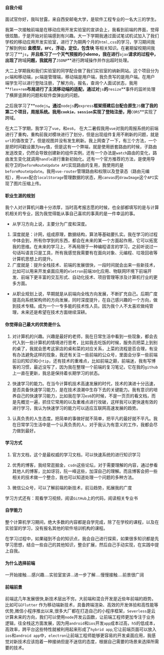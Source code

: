 #### 自我介绍

面试官你好，我叫甘露，来自西安邮电大学，是软件工程专业的一名大三的学生。

我第一次接触前端是在移动应用开发实验室的宣讲会上，我看到前端的界面，觉得很炫酷，于是开始对前端感到有兴趣。大一下学期我通过面试笔试机试加入了我们学校的移动应用开发实验室，进行了为期两个月的`html,css`的学习，学习期间我了解到例如 **盒模型，`BFC`，浮动，定位，包含块** 等相关知识。在暑期留校期间我学习了**`js`**，并且练习了一个天气预报的小demo，我在进行**`ajax`**请求的过程中，出现了**跨域**问题，我就用了**`JSONP`**进行跨域操作并作出超时处理。

大二上学期我和我们实验室的同学配合做了我们实验室的纳新网站。这个项目分为`pc`端和移动端，`pc`端是管理端，移动端是用户端，我负责写的是用户端。在用户端学生可以进行登陆注册，了解方向，报名，查询个人面试状态，我用**`flex+rem`**布局进行了主流移动端的适配，通过对**`js`**的**`resize`**事件的监听处理了横屏竖屏的问题和软件盘弹出的问题。

之后我学习了**`nodejs`**。通过**`nodejs`**的**`express`**框架搭建后台配合原生**`JS`**做了我的第二个项目，周报系统。我用`cookie，session`实现了登陆注册，用**`CORS`**实现了跨域。

在大二下学期，我学习了`vue`，和`es6`， 在大二暑假我用`vue`对我的周报系统的前端进行了重构，重构前我对模块进行了划分，但是出现组件复用不刷新的问题，就是`url`的值改变了，但是视图并没有发生刷新。我上网查了一下，有三个方法，一个是把时间戳设置为`key`值，但是这有一个弊端，就是使用嵌套路由的时候，子路由发送改变，仍然会导致创建新的组件实例，还有一个办法是`watch`路由的变化，路由发生变化就调用`handle`进行重新初始化。还有一个官方推荐的方法，是使用导航守卫的`beforeRouteUpdate API`实现路由的复用，我使用的是`beforeRouteUpdate`。我用`vue-router`管理路由和权限以及登录态（路由元编程），用`vuex`配合`localStorage`管理数据的状态，用`canvas`的`drawImage`这个`API`实现了图片压缩上传。

#### 职业生涯的规划

我个人对计算机兴趣十分浓厚，当时高考报志愿的时候，也全部都填写的是与计算机相关的专业，因为我觉得能从事自己喜欢的事真的是一件幸运的事。

- 从学习方向上说，主要分为广度和深度。

1. 深度就是：计网，组成原理，数据结构，算法等基础要扎实。我在学习的过程中体会到，所有你学到的东西，都会在未来的某一个方面起作用，它可以拓宽我的思维。在未来的学习上，不再局限于一种编程语言的学习，之前听说过一句话叫语言只是工具，所有我感觉我需要有在面向对象、元编程、垃圾回收等计算机思想上的提升。
2. 广度就是：提升全栈技术、前端的发展很快，一段时间就会出来一些新技术，比如可以用来开发桌面应用的`eletron`前端`3D`化应用、物联网环境下前端开发、前端下更丰富的交互形式、自动化技术、项目管理等涉及计算机行业的更多方面。

- 从职业规划上说，早期就是从前端向全栈方向发展，不断扩充自己。后期广度提高向系统架构师的方向发展，同时深度提升，在自己感兴趣的一个方向，做到技术专精。成为一个一专多能的技术性人员。因为我个人不太喜欢做纯管理，未来还是希望在技术方面继续深耕。

#### 你觉得自己最大的优势是什么

1. 对计算机的兴趣。兴趣是最好的老师，我在日常生活中看到一些现象，都会去代入到一些计算机的情境进行思考，比如我去吃饭的时候，服务员把菜上到别的桌了，我就会思考这家店的桌和菜的对应关系，上菜的流程是否合理，有没有办法避免这样的现象，我还有关注一些前端的公众号，里面会分享一些前端前沿的知识和小`tip`，还有技术的重难点，比如前端之巅，前端迷，我有写博客的习惯，最近没写了，因为我在整理一个前端的复习笔记，它在我的`github`上一直在更新，我总是保持着长期学习的状态。

2. 快速学习的能力。在当今计算机技术高速发展的时代，技术的演进十分迅速，是否具备快速学习能力，是在技术浪潮中生存下去的关键能力。我有意识的培养自己的快速学习能力，比如我在学习`es6`的时候，不是一页页的看文档，而是先概览一遍，抓住它常用的以及重难点进行攻破，这样我可以更快速有效的进行学习，我认为快速学习的能力可以适应互联网高速发展的趋势。

3. 认真负责的人生态度。把简单的事做好就不简单，把平凡的最好就不平凡。我在日常学习生活中是一个认真负责的人，对于我认为有意义的工作，我都会尽力做到最好。

#### 学习方式

1. 官方文档，这个是最权威的学习文档，可以快速系统的进行知识学习

2. 优秀的博客，我经常逛掘金，`csdn`这些论坛，对于需要理解的内容，通过参看其他人的博客，比如讶羽，阮一峰这些，加深自己的理解。而且博客会把一些相关的技术做一个整合，我也可以知道处理一个问题的多种方法。

3. 微信公众号，可以了解前端的新技术，前沿趋势，拓展我的广度

学习方式还有：观看学习视频，阅读`GitHub`上的代码，阅读相关专业书

#### 自学能力

整个计算机学习期间，绝大多数的内容都是自学完成，除了在学校的课程，以及在实验室的学习，没有报名其他的软件培训机构的课程。

在学习过程中，如果碰到不会的知识点，我会自己进行探索，如果很多知识都是先学习思想，结合一些自己的其他知识，整合扩展，然后自己手动实现，在实践中提上自我。

#### 为什么选择前端

一开始接触....感兴趣....实验室宣讲...进一步了解....慢慢接触....前景很广阔

#### 前端前景

前端这几年发展很快,新技术层出不穷。大前端和混合开发是近些年前端的趋势。比如可以`Flutter` 作为移动端新技术，具备跨端渲染、高效的开发体验和高性能等优势,微信小程序推出以来,很多大厂都在打造自己的小程序框架，`Severless`是云计算未来的方向，我们可以使用`node`开发云函数，让前端工程师更加专注于业务逻辑，往全栈这方面发展，因为用`android`和`ios`开发`app`成本过高，`h5`的低成本，高效率，跨平台这些特性就被利用起来形成了`hybrid app`,它让前端页面可以放入`ios`和`android app`中，`electron`让前端工程师能够更容易的开发桌面应用，我感觉对新技术应该抱着一种接纳但是不迷信的态度，根据自己需要的场景来选择所需要的技术。

 